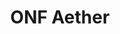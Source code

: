 ---
layout: page
title: ONF Aether
description: As a Member of ONF's Technical Staff I contributed to various components of the ONF Aether stack, mainly pfcpsim, BESS-UPF and P4-UPF.
img: assets/img/projects/aether.jpeg
redirect: https://opennetworking.org/aether/
importance: 2
category: work
related_publications: false
---